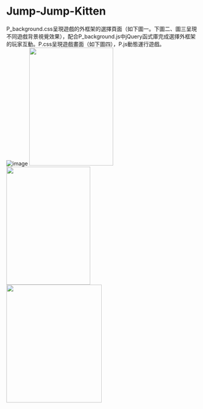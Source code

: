 # Jump-Jump-Kitten
P_background.css呈現遊戲的外框架的選擇頁面（如下圖一。下圖二、圖三呈現不同遊戲背景視覺效果），配合P_background.js中jQuery函式庫完成選擇外框架的玩家互動。P.css呈現遊戲畫面（如下圖四），P.js動態運行遊戲。<br/>
 ![image](https://github.com/Bellayao06/text-assistant/blob/main/%E5%9C%96%E7%89%87%203.png)
<img src="https://github.com/Bellayao06/text-assistant/blob/main/%E5%9C%96%E7%89%87%201.png" width="220" height="310" ><br/>
<img src="https://github.com/Bellayao06/text-assistant/blob/main/%E5%9C%96%E7%89%87%202.png" width="220" height="310" ><br/>
<img src="https://github.com/Bellayao06/text-assistant/blob/main/%E5%9C%96%E7%89%87%204.png" width="250" height="310" ><br/>
